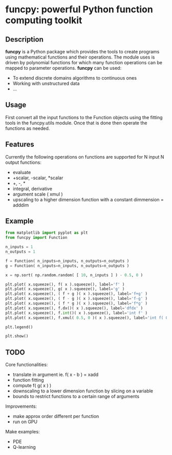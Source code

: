 # funcpy: powerful Python function computing toolkit

## Description
**funcpy** is a Python package which provides the tools to create programs using mathematical functions and their operations. The module uses is driven by polynomial functions for which many function operations can be mapped to parameter operations. 
**funcpy** can be used: 
- To extend discrete domains algorithms to continuous ones
- Working with unstructured data
- ...

## Usage
First convert all the input functions to the Function objects using the fitting tools in the funcpy.utils module. Once that is done then operate the functions as needed. 

## Features
Currently the following operations on functions are supported for N input N output functions: 
- evaluate 
- +scalar, -scalar, *scalar
- +, -, * 
- integral, derivative
- argument scale ( xmul )
- upscaling to a higher dimension function with a constant dimmension = adddim

## Example
```python
from matplotlib import pyplot as plt
from funcpy import Function

n_inputs = 1
n_outputs = 1

f = Function( n_inputs=n_inputs, n_outputs=n_outputs )
g = Function( n_inputs=n_inputs, n_outputs=n_outputs )

x = np.sort( np.random.random( [ 10, n_inputs ] ) - 0.5, 0 )

plt.plot( x.squeeze(), f( x ).squeeze(), label='f' )
plt.plot( x.squeeze(), g( x ).squeeze(), label='g' )
plt.plot( x.squeeze(), ( f + g )( x ).squeeze(), label='f+g' )
plt.plot( x.squeeze(), ( f - g )( x ).squeeze(), label='f-g' )
plt.plot( x.squeeze(), ( f * g )( x ).squeeze(), label='f*g' )
plt.plot( x.squeeze(), f.dx()( x ).squeeze(), label='dfdx' )
plt.plot( x.squeeze(), f.int()( x ).squeeze(), label='int f' )
plt.plot( x.squeeze(), f.xmul( 0.5, 0 )( x ).squeeze(), label='int f( 0.5 * x )' )

plt.legend()

plt.show()
```

## TODO
Core functionalities:   
- translate in argument ie. f( x - b ) = xadd 
- function fitting 
- compute f( g( x ) )
- downscaling to a lower dimension function by slicing on a variable
- bounds to restrict functions to a certain range of arguments

Improvements:
- make approx order different per function
- run on GPU

Make examples:
- PDE
- Q-learning

